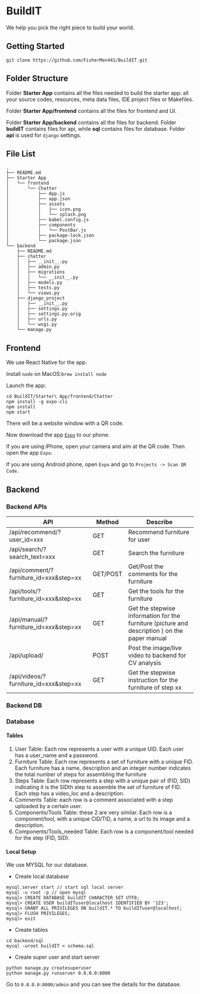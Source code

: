 # BuildIT
We help you pick the right piece to build your world.

## Getting Started

```
git clone https://github.com/FisherMen441/BuildIT.git
```

## Folder Structure

Folder **Starter App** contains all the files needed to build the starter app: all your source codes, resources, meta data files, IDE project files or Makefiles. 

Folder **Starter App/frontend** contains all the files for frontend and UI.

Folder **Starter App/backend** contains all the files for backend. Folder **buildIT** contains files for api, while **sql** contains files for database. Folder **api** is used for `django` settings.


## File List

    .
    ├── README.md
    ├── Starter App
    │   └── frontend
    │       └── Chatter
    │           ├── App.js
    │           ├── app.json
    │           ├── assets
    │           │   ├── icon.png
    │           │   └── splash.png
    │           ├── babel.config.js
    │           ├── components
    │           │   └── PostBar.js
    │           ├── package-lock.json
    │           └── package.json
    └── backend
        ├── README.md
        ├── chatter
        │   ├── __init__.py
        │   ├── admin.py
        │   ├── migrations
        │   │   └── __init__.py
        │   ├── models.py
        │   ├── tests.py
        │   └── views.py
        ├── django_project
        │   ├── __init__.py
        │   ├── settings.py
        │   ├── settings.py.orig
        │   ├── urls.py
        │   └── wsgi.py
        └── manage.py

## Frontend

We use React Native for the app.

Install `node` on MacOS:`brew install node`

Launch the app:

```
cd BuildIT/Starter\ App/frontend/Chatter
npm install -g expo-cli
npm install
npm start
```

There will be a website window with a QR code.

Now download the app [`Expo`](https://expo.io/) to our phone.

If you are using iPhone, open your camera and aim at the QR code. Then open the app `Expo`. 

If you are using Android phone, open `Expo` and go to `Projects -> Scan QR Code`.

## Backend

### Backend APIs

| API                                   | Method   | Describe                                                     |
| ------------------------------------- | -------- | ------------------------------------------------------------ |
| /api/recommend/?user_id=xxx            | GET      | Recommend furniture for user                                 |
| /api/search/?search_text=xxx          | GET      | Search the furniture                                         |
| /api/comment/?furniture_id=xxx&step=xx | GET/POST | Get/Post the comments for the furniture                      |
| /api/tools/?furniture_id=xxx&step=xx   | GET      | Get the tools for the furniture                              |
| /api/manual/?furniture_id=xxx&step=xx  | GET      | Get the stepwise information for the furniture (picture and description ) on the paper manual |
| /api/upload/                           | POST     | Post the image/live video to backend for CV analysis         |
| /api/videos/?furniture_id=xxx&step=xx  | GET      | Get the stepwise instruction for the furniture of step xx    |

### Backend DB
### Database

#### Tables

1. User Table: Each row represents a user with a unique UID. Each user has a user_name and a password.
2. Furniture Table: Each row represents a set of furniture with a unique FID. Each furniture has a name, description and an integer number indicates the total number of steps for assembling the furniture
3. Steps Table: Each row represents a step with a unique pair of (FID, SID) indicating it is the SIDth step to assemble the set of furniture of FID. Each step has a video_loc and a description.
4. Comments Table: each row is a comment associated with a step uploaded by a certain user.
5. Components/Tools Table: these 2 are very similar. Each row is a component/tool, with a unique CID/TID, a name, a url to its image and a description.
6. Components/Tools_needed Table: Each row is a component/tool needed for the step (FID, SID).

#### Local Setup

We use MYSQL for our database.

* Create local database

```
mysql.server start // start sql local server
mysql -u root -p // open mysql
mysql> CREATE DATABASE buildIT CHARACTER SET UTF8;
mysql> CREATE USER buildITuser@localhost IDENTIFIED BY '123';
mysql> GRANT ALL PRIVILEGES ON buildIT.* TO buildITuser@localhost;
mysql> FLUSH PRIVILEGES;
mysql> exit
```

* Create tables

```
cd backend/sql
mysql -uroot buildIT < schema.sql
```

* Create super user and start server

```
python manage.py createsuperuser
python manage.py runserver 0.0.0.0:8000
```

Go to `0.0.0.0:8000/admin` and you can see the details for the database.
